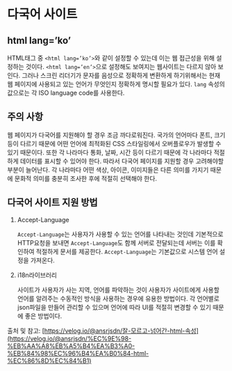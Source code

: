 # 다국어 사이트

## html lang=’ko’

HTML태그 중 `<html lang=’ko’>`와 같이 설정할 수 있는데 이는 웹 접근성을 위해 설정하는 것이다. `<html lang=’en’>`으로 설정해도 보여지는 웹사이트는 다르지 않아 보인다. 그러나 스크린 리더기가 문자를 음성으로 정확하게 변환하게 하기위해서는 현재 웹 페이지에 사용되고 있는 언어가 무엇인지 정확하게 명시할 필요가 있다. `lang` 속성의 값으로는 각 ISO language code를 사용한다. 

## 주의 사항

웹 페이지가 다국어를 지원해야 할 경우 조금 까다로워진다. 국가의 언어마다 폰트, 크기 등이 다르기 때문에 어떤 언어에 최적화된 CSS 스타일링에서 오버플로우가 발생할 수 있기 때문이다. 또한 각 나라마다 통화, 날짜, 시간 등이 다르기 때문에 각 나라마다 적절하게 데이터를 표시할 수 있어야 한다. 따라서 다국어 페이지를 지원할 경우 고려해야할 부분이 늘어난다. 각 나라마다 어떤 색상, 아이콘, 이미지들은 다른 의미를 가지기 때문에 문화적 의미를 충분히 조사한 후에 적절히 선택해야 한다. 

## 다국어 사이트 지원 방법

1. Accept-Language
    
    `Accept-Language`는 사용자가 사용할 수 있는 언어를 나타내는 것인데 기본적으로 HTTP요청을 보내면 `Accept-Language`도 함께 서버로 전달되는데 서버는 이를 확인하여 적절하게 문서를 제공한다. `Accept-Language`는 기본값으로 시스템 언어 설정을 가져온다. 
    
2. i18n라이브러리
    
    사이트가 사용자가 사는 지역, 언어를 파악하는 것이 사용자가 사이트에게 사용할 언어를 알려주는 수동적인 방식을 사용하는 경우에 유용한 방법이다. 각 언어별로 json파일을 만들어 관리할 수 있으며 언어에 따라 UI를 적절히 변경할 수 있기 때문에 좋은 방법이다. 
    

출처 및 참고:
  [https://velog.io/@ansrjsdn/잘-모르고-넘어간-html-속성](https://velog.io/@ansrjsdn/%EC%9E%98-%EB%AA%A8%EB%A5%B4%EA%B3%A0-%EB%84%98%EC%96%B4%EA%B0%84-html-%EC%86%8D%EC%84%B1)
